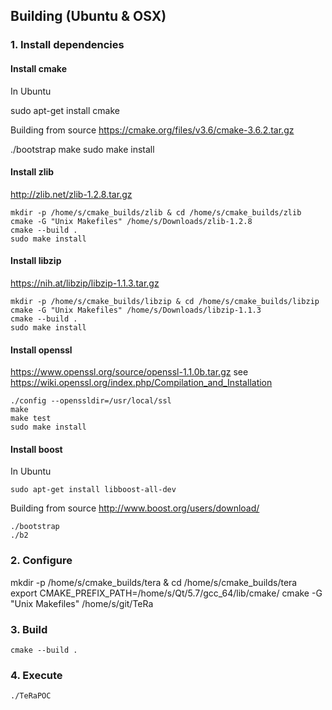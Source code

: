 ## Building (Ubuntu & OSX)

### 1. Install dependencies

#### Install cmake

In Ubuntu

   sudo apt-get install cmake

Building from source https://cmake.org/files/v3.6/cmake-3.6.2.tar.gz

  ./bootstrap
  make
  sudo make install

#### Install zlib

http://zlib.net/zlib-1.2.8.tar.gz

    mkdir -p /home/s/cmake_builds/zlib & cd /home/s/cmake_builds/zlib
    cmake -G "Unix Makefiles" /home/s/Downloads/zlib-1.2.8
    cmake --build .
    sudo make install

#### Install libzip

https://nih.at/libzip/libzip-1.1.3.tar.gz

    mkdir -p /home/s/cmake_builds/libzip & cd /home/s/cmake_builds/libzip
    cmake -G "Unix Makefiles" /home/s/Downloads/libzip-1.1.3
    cmake --build .
    sudo make install


#### Install openssl
https://www.openssl.org/source/openssl-1.1.0b.tar.gz
see https://wiki.openssl.org/index.php/Compilation_and_Installation

    ./config --openssldir=/usr/local/ssl
    make
    make test
    sudo make install

#### Install boost

In Ubuntu

    sudo apt-get install libboost-all-dev

Building from source http://www.boost.org/users/download/

    ./bootstrap
    ./b2

### 2. Configure

mkdir -p /home/s/cmake_builds/tera & cd /home/s/cmake_builds/tera
export CMAKE_PREFIX_PATH=/home/s/Qt/5.7/gcc_64/lib/cmake/
cmake -G "Unix Makefiles" /home/s/git/TeRa

### 3. Build

    cmake --build .

### 4. Execute

    ./TeRaPOC